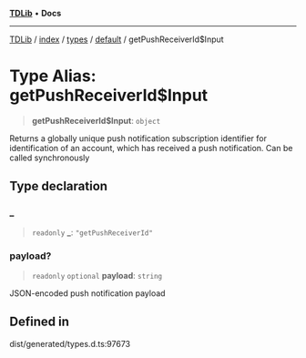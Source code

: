 [**TDLib**](../../../../../../README.md) • **Docs**

***

[TDLib](../../../../../../modules.md) / [index](../../../../../README.md) / [types](../../../README.md) / [default](../README.md) / getPushReceiverId$Input

# Type Alias: getPushReceiverId$Input

> **getPushReceiverId$Input**: `object`

Returns a globally unique push notification subscription identifier for identification of an account, which has received a push notification. Can be called synchronously

## Type declaration

### \_

> `readonly` **\_**: `"getPushReceiverId"`

### payload?

> `readonly` `optional` **payload**: `string`

JSON-encoded push notification payload

## Defined in

dist/generated/types.d.ts:97673
